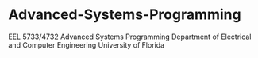 # Advanced-Systems-Programming
EEL 5733/4732 Advanced Systems Programming
Department of Electrical and Computer Engineering
University of Florida
